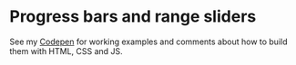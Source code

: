 # Progress bars and range sliders
See my [Codepen](https://codepen.io/jorishr/pen/abbPxLK) for working examples and comments about how to build them with HTML, CSS and JS.